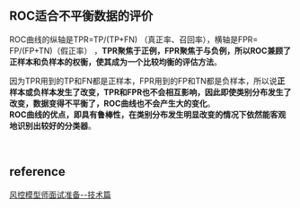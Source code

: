 ## ROC适合不平衡数据的评价
ROC曲线的纵轴是TPR=TP/(TP+FN) （真正率、召回率），横轴是FPR= FP/(FP+TN)（假正率） ，**TPR聚焦于正例，FPR聚焦于与负例，所以ROC兼顾了正样本和负样本的权衡，使其成为一个比较均衡的评估方法**。

因为TPR用到的TP和FN都是正样本，FPR用到的FP和TN都是负样本，所以说**正样本或负样本发生了改变，TPR和FPR也不会相互影响，因此即使类别分布发生了改变，数据变得不平衡了，ROC曲线也不会产生大的变化**。  
**ROC曲线的优点，即具有鲁棒性，在类别分布发生明显改变的情况下依然能客观地识别出较好的分类器**。

&nbsp;
## reference
[风控模型师面试准备--技术篇](https://zhuanlan.zhihu.com/p/56175215)
